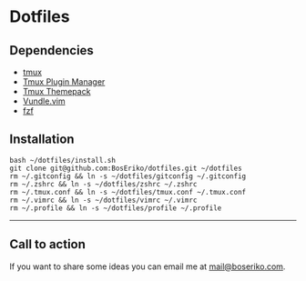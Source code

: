 # Dotfiles
## Dependencies
- [tmux](https://github.com/tmux/tmux/wiki)
- [Tmux Plugin Manager](https://github.com/tmux-plugins/tpm)
- [Tmux Themepack](https://github.com/jimeh/tmux-themepack)
- [Vundle.vim](https://github.com/VundleVim/Vundle.vim)
- [fzf](https://github.com/junegunn/fzf)

## Installation

    bash ~/dotfiles/install.sh
    git clone git@github.com:BosEriko/dotfiles.git ~/dotfiles
    rm ~/.gitconfig && ln -s ~/dotfiles/gitconfig ~/.gitconfig
    rm ~/.zshrc && ln -s ~/dotfiles/zshrc ~/.zshrc
    rm ~/.tmux.conf && ln -s ~/dotfiles/tmux.conf ~/.tmux.conf
    rm ~/.vimrc && ln -s ~/dotfiles/vimrc ~/.vimrc
    rm ~/.profile && ln -s ~/dotfiles/profile ~/.profile

------

## Call to action
If you want to share some ideas you can email me at mail@boseriko.com.
